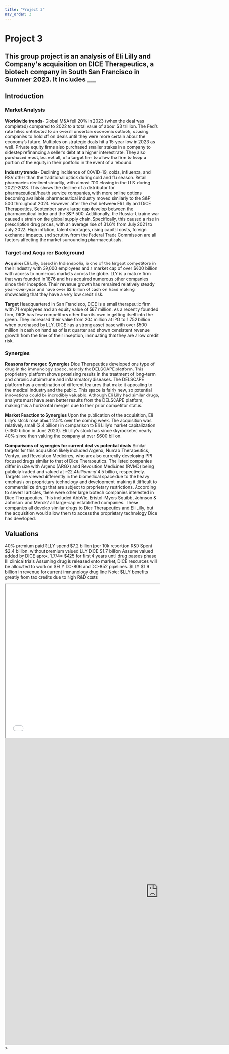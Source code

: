 ```yaml
---
title: "Project 3"
nav_order: 3
---
```


# Project 3

## This group project is an analysis of Eli Lilly and Company's acquisition on DICE Therapeutics, a biotech company in South San Francisco in Summer 2023. It includes ___

## Introduction
### Market Analysis
**Worldwide trends**- Global M&A fell 20% in 2023 (when the deal was completed) compared to 2022
to a total value of about $3 trillion. The Fed’s rate hikes ontributed to an overall uncertain
economic outlook, causing companies to hold off on deals until they were more
certain about the economy’s future. Multiples on strategic deals hit a
15-year low in 2023 as well. Private equity firms also purchased smaller stakes in
a company to sidestep refinancing a seller’s debt at a higher interest rate. They
also purchased most, but not all, of a target firm to allow the firm to keep a
portion of the equity in their portfolio in the event of a rebound.

**Industry trends**- Declining incidence of COVID-19, colds, influenza,
and RSV other than the traditional uptick during cold and flu season.
Retail pharmacies declined steadily, with almost 700 closing in the U.S.
during 2022-2023. This shows the decline of a distributor for
pharmaceutical/health service companies, with more online options
becoming available. pharmaceutical industry moved similarly to the S&P 500 throughout
2023. However, after the deal between Eli Lilly and DiCE Therapeutics,
September saw a large gap develop between the pharmaceutical index and
the S&P 500. Additionally, the Russia-Ukraine war caused a strain on the
global supply chain. Specifically, this caused a rise in prescription drug
prices, with an average rise of 31.6% from July 2021 to July 2022. High inflation, talent shortages, rising capital costs, foreign exchange
impacts, and scrutiny from the Federal Trade Commission are all factors
affecting the market surrounding pharmaceuticals.

### Target and Acquirer Background

**Acquirer**
Eli Lilly, based in Indianapolis, is one of the largest competitors in their
industry with 39,000 employees and a market cap of over $600 billion
with access to numerous markets across the globe. LLY is a mature firm
that was founded in 1876 and has acquired numerous other companies
since their inception. Their revenue growth has remained relatively steady
year-over-year and have over $2 billion of cash on hand making
showcasing that they have a very low credit risk.

**Target**
Headquartered in San Francisco, DICE is a small therapeutic firm with 71 employees
and an equity value of 567 million. As a recently founded firm, DICE has
few competitors other than its own in getting itself into the green. They
increased their value from 204 million at IPO to 1.752 billion when
purchased by LLY. DICE has a strong asset base with over $500 million in
cash on hand as of last quarter and shown consistent revenue growth from
the time of their inception, insinuating that they are a low credit risk.

### Synergies
**Reasons for merger: Synergies**
Dice Therapeutics developed one type of drug in the immunology space, namely the DELSCAPE
platform. This proprietary platform shows promising results in the treatment of
long-term and chronic autoimmune and inflammatory diseases. The DELSCAPE
platform has a combination of different features that make it appealing to the
medical industry and the public. This space is fairly new, so potential innovations
could be incredibly valuable. Although Eli Lilly had similar drugs, analysts must
have seen better results from the DELSCAPE platform, making this a horizontal
merger, due to their prior competitor status.

**Market Reaction to Synergies**
Upon the publication of the acquisition, Eli Lilly’s stock rose about 2.5% over the
coming week. The acquisition was relatively small (2.4 billion) in comparison to Eli Lilly’s market capitalization (~360 billion in June 2023). Eli Lilly’s stock has since skyrocketed nearly 40% since then valuing the company at over $600 billion.

**Comparisons of synergies for current deal vs potential deals**
Similar targets for this acquisition likely included Argenx, Numab Therapeutics,
Ventyx, and Revolution Medicines, who are also currently developing PPI
focused drugs similar to that of Dice Therapeutics. The listed companies differ in
size with Argenx (ARGX) and Revolution Medicines (RVMD) being publicly
traded and valued at ~$22.4 billion and ~$4.5 billion, respectively. Targets are
viewed differently in the biomedical space due to the heavy emphasis on
proprietary technology and development, making it difficult to commercialize
drugs that are subject to proprietary restrictions. According to several articles, there were other large biotech companies interested in Dice Therapeutics. This included AbbVie, Bristol-Myers Squibb, Johnson & Johnson, and Merck2 all large-cap established companies. These companies all
develop similar drugs to Dice Therapeutics and Eli Lilly, but the acquisition
would allow them to access the proprietary technology Dice has developed.

## Valuations
40% premium paid
$LLY spend $7.2 billion (per 10k report)on R&D
Spent $2.4 billion, without premium valued LLY DICE $1.7 billion
Assume valued added by DICE aprox. 1.7/4= $425 for first 4 years until drug passes phase III clinical trials
Assuming drug is released onto market, DICE resources will be allocated to work on $ELY DC-806 and DC-852 pipelines.
$LLY $1.9 billion in revenue for current immunology drug line
Note: $LLY benefits greatly from tax credits due to high R&D costs

<iframe src="dcf.htm" width="100%" height="500px"></iframe>

<iframe width="1000" height="1000" frameborder="0" scrolling="no" src="https://cpslo-my.sharepoint.com/personal/aaaslam_calpoly_edu/_layouts/15/Doc.aspx?sourcedoc={63e3b35e-2e36-4e74-9b0e-d773756cc6ea}&action=embedview&wdAllowInteractivity=False&AllowTyping=True&wdHideGridlines=True&wdHideHeaders=True&wdDownloadButton=True&wdInConfigurator=True&wdInConfigurator=True"></iframe>>


